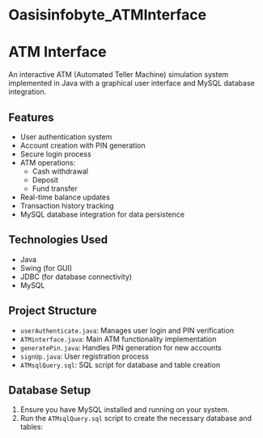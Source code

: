 # Oasisinfobyte_ATMInterface
# ATM Interface
An interactive ATM (Automated Teller Machine) simulation system implemented in Java with a graphical user interface and MySQL database integration.

## Features
- User authentication system
- Account creation with PIN generation
- Secure login process
- ATM operations:
  - Cash withdrawal
  - Deposit
  - Fund transfer
- Real-time balance updates
- Transaction history tracking
- MySQL database integration for data persistence

## Technologies Used
- Java
- Swing (for GUI)
- JDBC (for database connectivity)
- MySQL

## Project Structure
- `userAuthenticate.java`: Manages user login and PIN verification
- `ATMinterface.java`: Main ATM functionality implementation
- `generatePin.java`: Handles PIN generation for new accounts
- `signUp.java`: User registration process
- `ATMsqlQuery.sql`: SQL script for database and table creation

## Database Setup
1. Ensure you have MySQL installed and running on your system.
2. Run the `ATMsqlQuery.sql` script to create the necessary database and tables:
